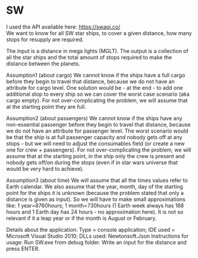 # SW

I used the API available here: https://swapi.co/  
We want to know for all SW star ships, to cover a given distance, how many stops for resupply are required.

The input is a distance in mega lights (MGLT).
The output is a collection of all the star ships and the total amount of stops required to make the distance between the planets.

Assumption1 (about cargo)
We cannot know if the ships have a full cargo before they begin to travel that distance, because we do not have an attribute for cargo level. 
One solution would be - at the end - to add one additional stop to every ship so we can cover the worst case scenario (aka cargo empty).
For not over-complicating the problem, we will assume that at the starting point they are full.

Assumption2 (about passengers)
We cannot know if the ships have any non-essential passenger before they begin to travel that distance, because we do not have an attribute for passenger level.
The worst scenario would be that the ship is at full passenger capacity and nobody gets off at any stops - but we will need to adjust the consumables field (or create a new one for crew + passengers).
For not over-complicating the problem, we will assume that at the starting point, in the ship only the crew is present and nobody gets off/on during the stops (even if in star wars universe that would be very hard to achieve).

Assumption3 (about time) 
We will assume that all the times values refer to Earth calendar.
We also assume that the year, month, day of the starting point for the ships it is unknown (because the problem stated that only a distance is given as input). 
So we will have to make small approximations like: 1 year=8760hours; 1 month=730hours (1 Earth week always has 168 hours and 1 Earth day has 24 hours - no approximation here). It is not so relevant if it a leap year or if the month is August or February.

Details about the application: Type = console application; IDE used = Microsoft Visual Studio 2010; DLLs used: Newtonsoft.Json
Instructions for usage: Run SW.exe from debug folder. Write an input for the distance and press ENTER.

